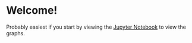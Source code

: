 # Welcome!

Probably easiest if you start by viewing the [Jupyter Notebook](WCS_playlist_analysis.ipynb) to view the graphs.
